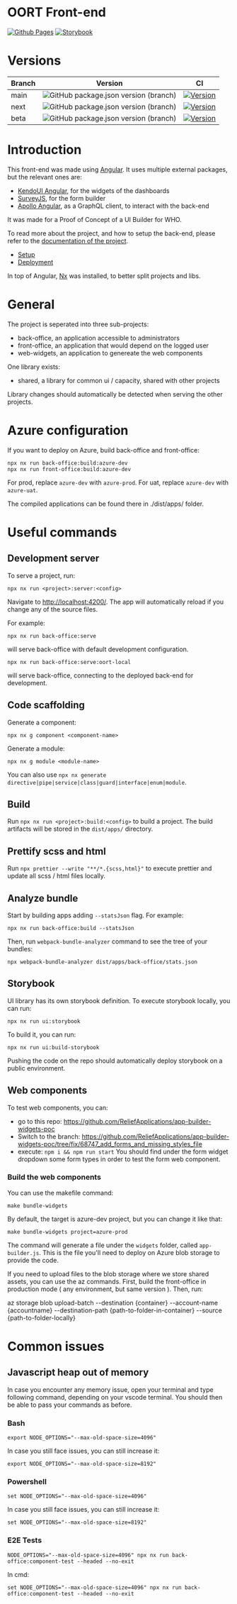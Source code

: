OORT Front-end
=======
[![Github Pages](https://github.com/ReliefApplications/ems-frontend/actions/workflows/github-pages.yml/badge.svg)](https://github.com/ReliefApplications/ems-frontend/actions/workflows/github-pages.yml)
[![Storybook](https://github.com/ReliefApplications/ems-frontend/actions/workflows/storybook.yml/badge.svg)](https://github.com/ReliefApplications/ems-frontend/actions/workflows/storybook.yml)

# Versions

Branch | Version | CI
--- | --- | ---
main | ![GitHub package.json version (branch)](https://img.shields.io/github/package-json/v/ReliefApplications/ems-frontend/main) | [![Version](https://github.com/ReliefApplications/ems-frontend/actions/workflows/ci.yml/badge.svg?branch=main)](https://github.com/ReliefApplications/ems-frontend/actions/workflows/ci.yml)
next | ![GitHub package.json version (branch)](https://img.shields.io/github/package-json/v/ReliefApplications/ems-frontend/next?color=6ded5a) | [![Version](https://github.com/ReliefApplications/ems-frontend/actions/workflows/ci.yml/badge.svg?branch=next)](https://github.com/ReliefApplications/ems-frontend/actions/workflows/ci.yml)
beta | ![GitHub package.json version (branch)](https://img.shields.io/github/package-json/v/ReliefApplications/ems-frontend/beta?color=ecf495) | [![Version](https://github.com/ReliefApplications/ems-frontend/actions/workflows/ci.yml/badge.svg?branch=beta)](https://github.com/ReliefApplications/ems-frontend/actions/workflows/ci.yml)

# Introduction

This front-end was made using [Angular](https://angular.io/). It uses multiple external packages, but the relevant ones are:

*   [KendoUI Angular](https://www.telerik.com/kendo-angular-ui), for the widgets of the dashboards
*   [SurveyJS](https://surveyjs.io/), for the form builder
*   [Apollo Angular](https://www.apollographql.com/docs/angular/), as a GraphQL client, to interact with the back-end

It was made for a Proof of Concept of a UI Builder for WHO.

To read more about the project, and how to setup the back-end, please refer to the [documentation of the project](https://gitlab.com/who-ems/ui-doc).

*   [Setup](https://gitlab.com/who-ems/ui-doc#how-to-setup)
*   [Deployment](https://gitlab.com/who-ems/ui-doc#how-to-deploy)

In top of Angular, [Nx](https://nx.dev/) was installed, to better split projects and libs.


# General

The project is seperated into three sub-projects:
- back-office, an application accessible to administrators
- front-office, an application that would depend on the logged user
- web-widgets, an application to genereate the web components

One library exists:
- shared, a library for common ui / capacity, shared with other projects

Library changes should automatically be detected when serving the other projects.

# Azure configuration

If you want to deploy on Azure, build back-office and front-office:
```
npx nx run back-office:build:azure-dev
npx nx run front-office:build:azure-dev
```

For prod, replace `azure-dev` with `azure-prod`.
For uat, replace `azure-dev` with `azure-uat`.

The compiled applications can be found there in ./dist/apps/ folder.

# Useful commands

## Development server

To serve a project, run:
```
npx nx run <project>:server:<config>
```
Navigate to [http://localhost:4200/](http://localhost:4200/). The app will automatically reload if you change any of the source files.

For example:

```
npx nx run back-office:serve
```

will serve back-office with default development configuration.

```
npx nx run back-office:serve:oort-local
```

will serve back-office, connecting to the deployed back-end for development.

## Code scaffolding

Generate a component:
```
npx nx g component <component-name>
```

Generate a module:
```
npx nx g module <module-name>
```

You can also use `npx nx generate directive|pipe|service|class|guard|interface|enum|module`.


## Build

Run `npx nx run <project>:build:<config>` to build a project. The build artifacts will be stored in the `dist/apps/` directory.

## Prettify scss and html

Run `npx prettier --write "**/*.{scss,html}"` to execute prettier and update all scss / html files locally.

## Analyze bundle

Start by building apps adding `--statsJson` flag. For example:

```
npx nx run back-office:build --statsJson
```

Then, run `webpack-bundle-analyzer` command to see the tree of your bundles:

```
npx webpack-bundle-analyzer dist/apps/back-office/stats.json
```

## Storybook

UI library has its own storybook definition. To execute storybook locally, you can run:

```
npx nx run ui:storybook
```

To build it, you can run:
```
npx nx run ui:build-storybook
```

Pushing the code on the repo should automatically deploy storybook on a public environment.

## Web components

To test web components, you can:
- go to this repo: https://github.com/ReliefApplications/app-builder-widgets-poc
- Switch to the branch: https://github.com/ReliefApplications/app-builder-widgets-poc/tree/fix/68747_add_forms_and_missing_styles_file
- execute: `npm i && npm run start`
You should find under the form widget dropdown some form types in order to test the form web component.

### Build the web components

You can use the makefile command:
```
make bundle-widgets
```

By default, the target is azure-dev project, but you can change it like that:
```
make bundle-widgets project=azure-prod
```

The command will generate a file under the `widgets` folder, called `app-builder.js`.
This is the file you'll need to deploy on Azure blob storage to provide the code.

If you need to upload files to the blob storage where we store shared assets, you can use the az commands.
First, build the front-office in production mode ( any environment, but same version ).
Then, run:

az storage blob upload-batch --destination {container} --account-name {accountname} --destination-path {path-to-folder-in-container} --source {path-to-folder-locally}

# Common issues

## Javascript heap out of memory

In case you encounter any memory issue, open your terminal and type following command, depending on your vscode terminal.
You should then be able to pass your commands as before.

### Bash

```
export NODE_OPTIONS="--max-old-space-size=4096"
```

In case you still face issues, you can still increase it:

```
export NODE_OPTIONS="--max-old-space-size=8192"
```

### Powershell

```
set NODE_OPTIONS="--max-old-space-size=4096"
```

In case you still face issues, you can still increase it:

```
set NODE_OPTIONS="--max-old-space-size=8192"
```

### E2E Tests

```
NODE_OPTIONS="--max-old-space-size=4096" npx nx run back-office:component-test --headed --no-exit
```

In cmd:

```
set NODE_OPTIONS="--max-old-space-size=4096" npx nx run back-office:component-test --headed --no-exit
```

